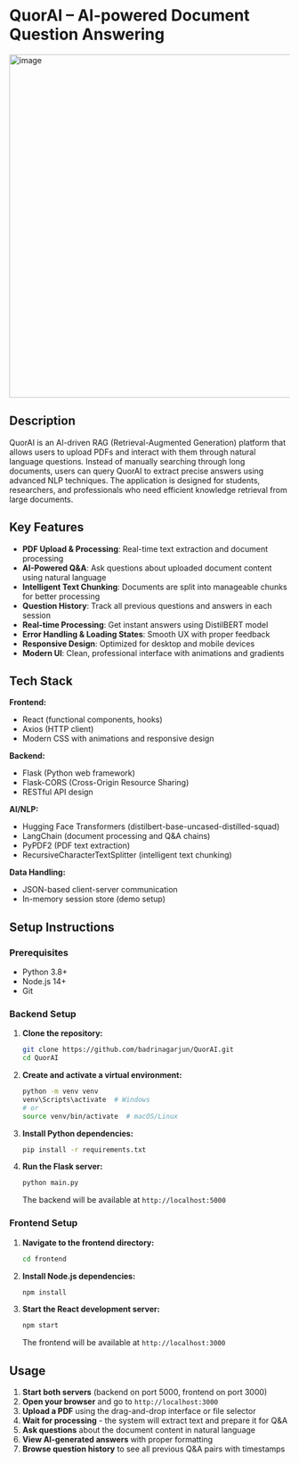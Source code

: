 # QuorAI – AI-powered Document Question Answering

<!-- <img width="1336" height="683" alt="QuorAI Application Screenshot" src="https://github.com/user-attachments/assets/d7f810fa-3cee-4b18-bd99-df5e8d20f748" />  -->
<!-- <img width="415" height="521" alt="image" src="https://github.com/user-attachments/assets/83cc1da0-556b-4f55-8e8b-5180b0cb3734" /> -->
<img width="1210" height="616" alt="image" src="https://github.com/user-attachments/assets/57ded09f-0ea2-428a-b0a3-140d0c69b171" />


## Description
QuorAI is an AI-driven RAG (Retrieval-Augmented Generation) platform that allows users to upload PDFs and interact with them through natural language questions. Instead of manually searching through long documents, users can query QuorAI to extract precise answers using advanced NLP techniques. The application is designed for students, researchers, and professionals who need efficient knowledge retrieval from large documents.

## Key Features

- **PDF Upload & Processing**: Real-time text extraction and document processing
- **AI-Powered Q&A**: Ask questions about uploaded document content using natural language
- **Intelligent Text Chunking**: Documents are split into manageable chunks for better processing
- **Question History**: Track all previous questions and answers in each session
- **Real-time Processing**: Get instant answers using DistilBERT model
- **Error Handling & Loading States**: Smooth UX with proper feedback
- **Responsive Design**: Optimized for desktop and mobile devices
- **Modern UI**: Clean, professional interface with animations and gradients

## Tech Stack

**Frontend:**
- React (functional components, hooks)
- Axios (HTTP client)
- Modern CSS with animations and responsive design

**Backend:**
- Flask (Python web framework)
- Flask-CORS (Cross-Origin Resource Sharing)
- RESTful API design

**AI/NLP:**
- Hugging Face Transformers (distilbert-base-uncased-distilled-squad)
- LangChain (document processing and Q&A chains)
- PyPDF2 (PDF text extraction)
- RecursiveCharacterTextSplitter (intelligent text chunking)

**Data Handling:**
- JSON-based client-server communication
- In-memory session store (demo setup)

## Setup Instructions

### Prerequisites
- Python 3.8+
- Node.js 14+
- Git

### Backend Setup

1. **Clone the repository:**
   ```bash
   git clone https://github.com/badrinagarjun/QuorAI.git
   cd QuorAI
   ```

2. **Create and activate a virtual environment:**
   ```bash
   python -m venv venv
   venv\Scripts\activate  # Windows
   # or
   source venv/bin/activate  # macOS/Linux
   ```

3. **Install Python dependencies:**
   ```bash
   pip install -r requirements.txt
   ```

4. **Run the Flask server:**
   ```bash
   python main.py
   ```
   The backend will be available at `http://localhost:5000`

### Frontend Setup

1. **Navigate to the frontend directory:**
   ```bash
   cd frontend
   ```

2. **Install Node.js dependencies:**
   ```bash
   npm install
   ```

3. **Start the React development server:**
   ```bash
   npm start
   ```
   The frontend will be available at `http://localhost:3000`

## Usage

1. **Start both servers** (backend on port 5000, frontend on port 3000)
2. **Open your browser** and go to `http://localhost:3000`
3. **Upload a PDF** using the drag-and-drop interface or file selector
4. **Wait for processing** - the system will extract text and prepare it for Q&A
5. **Ask questions** about the document content in natural language
6. **View AI-generated answers** with proper formatting
7. **Browse question history** to see all previous Q&A pairs with timestamps
